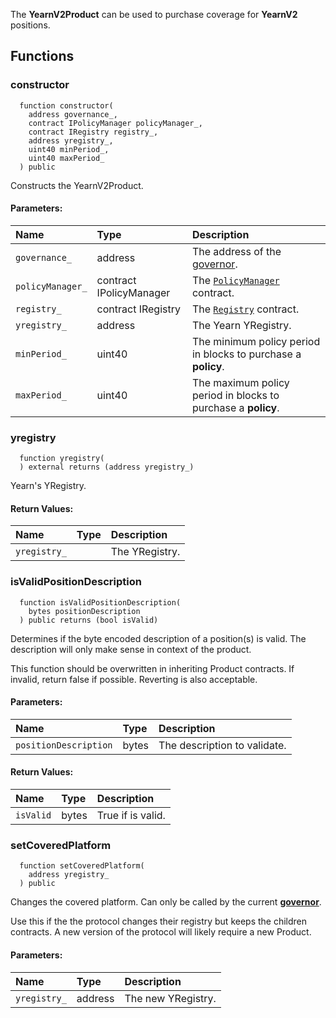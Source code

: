 The **YearnV2Product** can be used to purchase coverage for **YearnV2** positions.


## Functions
### constructor
```solidity
  function constructor(
    address governance_,
    contract IPolicyManager policyManager_,
    contract IRegistry registry_,
    address yregistry_,
    uint40 minPeriod_,
    uint40 maxPeriod_
  ) public
```
Constructs the YearnV2Product.


#### Parameters:
| Name | Type | Description                                                          |
| :--- | :--- | :------------------------------------------------------------------- |
|`governance_` | address | The address of the [governor](/docs/protocol/governance).
|`policyManager_` | contract IPolicyManager | The [`PolicyManager`](../PolicyManager) contract.
|`registry_` | contract IRegistry | The [`Registry`](../Registry) contract.
|`yregistry_` | address | The Yearn YRegistry.
|`minPeriod_` | uint40 | The minimum policy period in blocks to purchase a **policy**.
|`maxPeriod_` | uint40 | The maximum policy period in blocks to purchase a **policy**.

### yregistry
```solidity
  function yregistry(
  ) external returns (address yregistry_)
```
Yearn's YRegistry.



#### Return Values:
| Name                           | Type          | Description                                                                  |
| :----------------------------- | :------------ | :--------------------------------------------------------------------------- |
|`yregistry_`|  | The YRegistry.
### isValidPositionDescription
```solidity
  function isValidPositionDescription(
    bytes positionDescription
  ) public returns (bool isValid)
```
Determines if the byte encoded description of a position(s) is valid.
The description will only make sense in context of the product.

This function should be overwritten in inheriting Product contracts.
If invalid, return false if possible. Reverting is also acceptable.

#### Parameters:
| Name | Type | Description                                                          |
| :--- | :--- | :------------------------------------------------------------------- |
|`positionDescription` | bytes | The description to validate.

#### Return Values:
| Name                           | Type          | Description                                                                  |
| :----------------------------- | :------------ | :--------------------------------------------------------------------------- |
|`isValid`| bytes | True if is valid.
### setCoveredPlatform
```solidity
  function setCoveredPlatform(
    address yregistry_
  ) public
```
Changes the covered platform.
Can only be called by the current [**governor**](/docs/protocol/governance).

Use this if the the protocol changes their registry but keeps the children contracts.
A new version of the protocol will likely require a new Product.

#### Parameters:
| Name | Type | Description                                                          |
| :--- | :--- | :------------------------------------------------------------------- |
|`yregistry_` | address | The new YRegistry.

